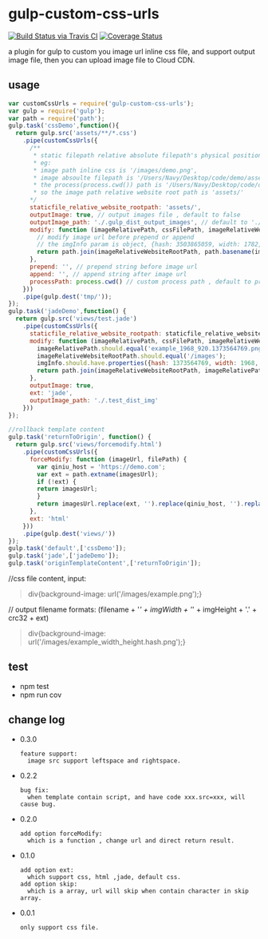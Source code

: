 # gulp-custom-css-urls

[![Build Status via Travis CI](https://travis-ci.org/navyxie/gulp-custom-css-urls.svg?branch=master)](https://travis-ci.org/navyxie/gulp-custom-css-urls) [![Coverage Status](https://coveralls.io/repos/github/navyxie/gulp-custom-css-urls/badge.svg?branch=master)](https://coveralls.io/github/navyxie/gulp-custom-css-urls?branch=master)

a plugin for gulp to custom you image url inline css file, and support output image file, then you can upload image file to Cloud CDN.

## usage

```js
var customCssUrls = require('gulp-custom-css-urls');
var gulp = require('gulp');
var path = require('path');
gulp.task('cssDemo',function(){
  return gulp.src('assets/**/*.css')
    .pipe(customCssUrls({
      /** 
       * static filepath relative absolute filepath's physical position. 
       * eg: 
       * image path inline css is '/images/demo.png', 
       * image absoulte filepath is '/Users/Navy/Desktop/code/demo/assets/images/demo.png', 
       * the process(process.cwd()) path is '/Users/Navy/Desktop/code/demo', 
       * so the image path relative website root path is 'assets/'
      */
      staticfile_relative_website_rootpath: 'assets/', 
      outputImage: true, // output images file , default to false
      outputImage_path: './.gulp_dist_output_images', // default to './.gulp_dist_output_images'
      modify: function (imageRelativePath, cssFilePath, imageRelativeWebsiteRootPath, imgInfo) {
        // modify image url before prepend or append
        // the imgInfo param is object, {hash: 3503865059, width: 1782, height: 530, orgin_filename: 'custom.png'}
        return path.join(imageRelativeWebsiteRootPath, path.basename(imageRelativePath)); //let the relative path become an absolute path
      },
      prepend: '', // prepend string before image url
      append: '', // append string after image url
      processPath: process.cwd() // custom process path , default to process.cwd()
    }))
    .pipe(gulp.dest('tmp/'));
});
gulp.task('jadeDemo',function() {
  return gulp.src('views/test.jade')
    .pipe(customCssUrls({
      staticfile_relative_website_rootpath: staticfile_relative_website_rootpath,
      modify: function (imageRelativePath, cssFilePath, imageRelativeWebsiteRootPath, imgInfo) {
        imageRelativePath.should.equal('example_1968_920.1373564769.png');
        imageRelativeWebsiteRootPath.should.equal('/images');
        imgInfo.should.have.properties({hash: 1373564769, width: 1968, height: 920, orgin_filename: 'example.png' });
        return path.join(imageRelativeWebsiteRootPath, imageRelativePath);
      },
      outputImage: true,
      ext: 'jade',
      outputImage_path: './.test_dist_img'
    }))
});

//rollback template content
gulp.task('returnToOrigin', function() {
  return gulp.src('views/forcemodify.html')
    .pipe(customCssUrls({
      forceModify: function (imageUrl, filePath) {
        var qiniu_host = 'https://demo.com';
        var ext = path.extname(imagesUrl);
        if (!ext) {
        return imagesUrl;
        }
        return imagesUrl.replace(ext, '').replace(qiniu_host, '').replace(/_\d{1,}_\d{1,}\.\d{1,}$/, '') + ext;
      },
      ext: 'html'
    }))
    .pipe(gulp.dest('views/'))
});
gulp.task('default',['cssDemo']);
gulp.task('jade',['jadeDemo']);
gulp.task('originTemplateContent',['returnToOrigin']);
```

//css file content, input:
> div{background-image: url('/images/example.png');}

// output filename formats: (filename + '_' + imgWidth + '_' + imgHeight + '.' + crc32 + ext)
> div{background-image: url('/images/example_width_height.hash.png');}


## test

- npm test
- npm run cov

## change log

- 0.3.0

  ```
  feature support:
    image src support leftspace and rightspace.
  ```

- 0.2.2

  ```
  bug fix:
    when template contain script, and have code xxx.src=xxx, will cause bug.
  ```

- 0.2.0

  ```
  add option forceModify:
    which is a function , change url and direct return result.
  ```
  
- 0.1.0

  ```
  add option ext:
    which support css, html ,jade, default css.
  add option skip:
    which is a array, url will skip when contain character in skip array.
  ```

- 0.0.1

  ```
  only support css file.
  ```
